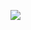 <!-- <a href="https://github.com/PkuCuipy">
  <img align="center" src="https://github-readme-stats.vercel.app/api/top-langs/?username=pkucuipy" />
</a>
 -->

![](https://komarev.com/ghpvc/?username=pkucuipy&label=Visitors+Counter)

<!-- <a href="https://clustrmaps.com/site/1bta2" title="Visit tracker">
  <img src="https://www.clustrmaps.com/map_v2.png?d=yg7x9Zbn91baKhP7djYPBu71Yo1lM8chC-TBF_J1cjQ&cl=ffffff"/>
</a> -->

